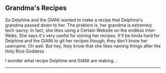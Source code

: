 Grandma's Recipes
-------------------------------------------

So Delphine and the GIANt wanted to make a recipe that Delphine's grandma passed down to her. The problem is, her grandma is extremely tech-savvy. In fact, she likes using a Certain Website on the endless Inter-Webs. She says it's very useful for storing her recipes. It'll be kinda hard for Delphine and the GIANt to git her recipes though; they don't know her username. Oh well. But hey, they know that she likes naming things after the Holy Rice Goddess.

I wonder what recipe Delphine and GIANt are making...

-------------------------------------------